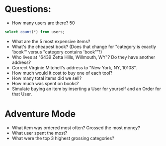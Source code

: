 # Questions:

* How many users are there? 50
 ```sql
 select count(*) from users;
 ```
* What are the 5 most expensive items?
* What's the cheapest book? (Does that change for "category is exactly 'book'" versus "category contains 'book'"?)
* Who lives at "6439 Zetta Hills, Willmouth, WY"? Do they have another address?
* Correct Virginie Mitchell's address to "New York, NY, 10108".
* How much would it cost to buy one of each tool?
* How many total items did we sell?
* How much was spent on books?
* Simulate buying an item by inserting a User for yourself and an Order for that User.

# Adventure Mode

* What item was ordered most often? Grossed the most money?
* What user spent the most?
* What were the top 3 highest grossing categories?
